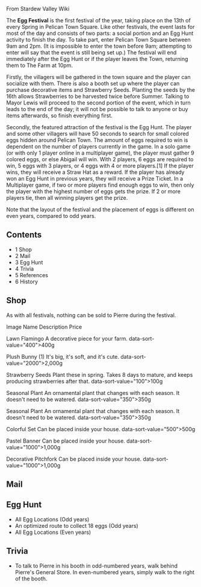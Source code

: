 From Stardew Valley Wiki

The **Egg Festival** is the first festival of the year, taking place on the 13th of every Spring in Pelican Town Square. Like other festivals, the event lasts for most of the day and consists of two parts: a social portion and an Egg Hunt activity to finish the day. To take part, enter Pelican Town Square between 9am and 2pm. (It is impossible to enter the town before 9am; attempting to enter will say that the event is still being set up.) The festival will end immediately after the Egg Hunt or if the player leaves the Town, returning them to The Farm at 10pm.

Firstly, the villagers will be gathered in the town square and the player can socialize with them. There is also a booth set up where the player can purchase decorative items and Strawberry Seeds. Planting the seeds by the 16th allows Strawberries to be harvested twice before Summer. Talking to Mayor Lewis will proceed to the second portion of the event, which in turn leads to the end of the day; it will not be possible to talk to anyone or buy items afterwards, so finish everything first.

Secondly, the featured attraction of the festival is the Egg Hunt. The player and some other villagers will have 50 seconds to search for small colored eggs hidden around Pelican Town. The amount of eggs required to win is dependent on the number of players currently in the game. In a solo game (or with only 1 player online in a multiplayer game), the player must gather 9 colored eggs, or else Abigail will win. With 2 players, 6 eggs are required to win, 5 eggs with 3 players, or 4 eggs with 4 or more players.\[1] If the player wins, they will receive a Straw Hat as a reward. If the player has already won an Egg Hunt in previous years, they will receive a Prize Ticket. In a Multiplayer game, if two or more players find enough eggs to win, then only the player with the highest number of eggs gets the prize. If 2 or more players tie, then all winning players get the prize.

Note that the layout of the festival and the placement of eggs is different on even years, compared to odd years.

## Contents

- 1 Shop
- 2 Mail
- 3 Egg Hunt
- 4 Trivia
- 5 References
- 6 History

## Shop

As with all festivals, nothing can be sold to Pierre during the festival.

Image Name Description Price

Lawn Flamingo A decorative piece for your farm. data-sort-value="400"&gt;400g

Plush Bunny (1) It's big, it's soft, and it's cute. data-sort-value="2000"&gt;2,000g

Strawberry Seeds Plant these in spring. Takes 8 days to mature, and keeps producing strawberries after that. data-sort-value="100"&gt;100g

Seasonal Plant An ornamental plant that changes with each season. It doesn't need to be watered. data-sort-value="350"&gt;350g

Seasonal Plant An ornamental plant that changes with each season. It doesn't need to be watered. data-sort-value="350"&gt;350g

Colorful Set Can be placed inside your house. data-sort-value="500"&gt;500g

Pastel Banner Can be placed inside your house. data-sort-value="1000"&gt;1,000g

Decorative Pitchfork Can be placed inside your house. data-sort-value="1000"&gt;1,000g

## Mail

## Egg Hunt

- All Egg Locations (Odd years)
- An optimized route to collect 18 eggs (Odd years)
- All Egg Locations (Even years)

## Trivia

- To talk to Pierre in his booth in odd-numbered years, walk behind Pierre's General Store. In even-numbered years, simply walk to the right of the booth.